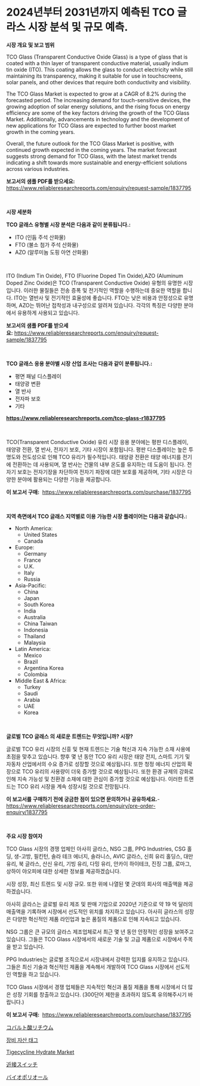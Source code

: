 <p><h1>2024년부터 2031년까지 예측된 TCO 글라스 시장 분석 및 규모 예측.</h1></p><p><strong>시장 개요 및 보고 범위</strong></p>
<p><p>TCO Glass (Transparent Conductive Oxide Glass) is a type of glass that is coated with a thin layer of transparent conductive material, usually indium tin oxide (ITO). This coating allows the glass to conduct electricity while still maintaining its transparency, making it suitable for use in touchscreens, solar panels, and other devices that require both conductivity and visibility.</p><p>The TCO Glass Market is expected to grow at a CAGR of 8.2% during the forecasted period. The increasing demand for touch-sensitive devices, the growing adoption of solar energy solutions, and the rising focus on energy efficiency are some of the key factors driving the growth of the TCO Glass Market. Additionally, advancements in technology and the development of new applications for TCO Glass are expected to further boost market growth in the coming years.</p><p>Overall, the future outlook for the TCO Glass Market is positive, with continued growth expected in the coming years. The market forecast suggests strong demand for TCO Glass, with the latest market trends indicating a shift towards more sustainable and energy-efficient solutions across various industries.</p></p>
<p><strong>보고서의 샘플 PDF를 받으세요:</strong> <a href="https://www.reliableresearchreports.com/enquiry/request-sample/1837795">https://www.reliableresearchreports.com/enquiry/request-sample/1837795</a></p>
<p>&nbsp;</p>
<p><strong>시장 세분화</strong></p>
<p><strong>TCO 글래스 유형별 시장 분석은 다음과 같이 분류됩니다.:</strong></p>
<p><ul><li>ITO (인듐 주석 산화물)</li><li>FTO (불소 첨가 주석 산화물)</li><li>AZO (알루미늄 도핑 아연 산화물)</li></ul></p>
<p>&nbsp;</p>
<p><p>ITO (Indium Tin Oxide), FTO (Fluorine Doped Tin Oxide),AZO (Aluminum Doped Zinc Oxide)은 TCO (Transparent Conductive Oxide) 유형의 유명한 시장입니다. 이러한 물질들은 전송 증폭 및 전기적인 역할을 수행하는데 중요한 역할을 합니다. ITO는 열반사 및 전기적인 효율성에 좋습니다. FTO는 낮은 비용과 안정성으로 유명하며, AZO는 뛰어난 접착성과 내구성으로 알려져 있습니다. 각각의 특징은 다양한 분야에서 유용하게 사용되고 있습니다.</p></p>
<p><strong>보고서의 샘플 PDF를 받으세요:</strong>&nbsp;<a href="https://www.reliableresearchreports.com/enquiry/request-sample/1837795">https://www.reliableresearchreports.com/enquiry/request-sample/1837795</a></p>
<p>&nbsp;</p>
<p><strong> TCO 글래스 응용 분야별 시장 산업 조사는 다음과 같이 분류됩니다.:</strong></p>
<p><ul><li>평면 패널 디스플레이</li><li>태양광 변환</li><li>열 반사</li><li>전자파 보호</li><li>기타</li></ul></p>
<p><strong><a href="https://www.reliableresearchreports.com/tco-glass-r1837795">https://www.reliableresearchreports.com/tco-glass-r1837795</a></strong></p>
<p>&nbsp;</p>
<p><p>TCO(Transparent Conductive Oxide) 유리 시장 응용 분야에는 평판 디스플레이, 태양광 전환, 열 반사, 전자기 보호, 기타 시장이 포함됩니다. 평판 디스플레이는 높은 투명도와 전도성으로 인해 TCO 유리가 필수적입니다. 태양광 전환은 태양 에너지를 전기에 전환하는 데 사용되며, 열 반사는 건물의 내부 온도를 유지하는 데 도움이 됩니다. 전자기 보호는 전자기장을 차단하여 전자기 파장에 대한 보호를 제공하며, 기타 시장은 다양한 분야에 활용되는 다양한 기능을 제공합니다.</p></p>
<p><strong>이 보고서 구매:</strong>&nbsp; <a href="https://www.reliableresearchreports.com/purchase/1837795">https://www.reliableresearchreports.com/purchase/1837795</a></p>
<p>&nbsp;</p>
<p><strong>지역 측면에서 TCO 글래스 지역별로 이용 가능한 시장 플레이어는 다음과 같습니다.:</strong></p>
<p><ul>
    <li>
        North America:
        <ul>
            <li>United States</li>
            <li>Canada</li>
        </ul>
    </li>
    <li>
        Europe:
        <ul>
            <li>Germany</li>
            <li>France</li>
            <li>U.K.</li>
            <li>Italy</li>
            <li>Russia</li>
        </ul>
    </li>
    <li>
        Asia-Pacific:
        <ul>
            <li>China</li>
            <li>Japan</li>
            <li>South Korea</li>
            <li>India</li>
            <li>Australia</li>
            <li>China Taiwan</li>
            <li>Indonesia</li>
            <li>Thailand</li>
            <li>Malaysia</li>
        </ul>
    </li>
    <li>
        Latin America:
        <ul>
            <li>Mexico</li>
            <li>Brazil</li>
            <li>Argentina Korea</li>
            <li>Colombia</li>
        </ul>
    </li>
    <li>
        Middle East & Africa:
        <ul>
            <li>Turkey</li>
            <li>Saudi</li>
            <li>Arabia</li>
            <li>UAE</li>
            <li>Korea</li>
        </ul>
    </li>
    </ul></p>
<p>&nbsp;</p>
<p><strong>글로벌 TCO 글래스 의 새로운 트렌드는 무엇입니까? 시장?</strong></p>
<p><p>글로벌 TCO 유리 시장의 신흥 및 현재 트렌드는 기술 혁신과 지속 가능한 소재 사용에 초점을 맞추고 있습니다. 향후 몇 년 동안 TCO 유리 시장은 태양 전지, 스마트 기기 및 자동차 산업에서의 수요 증가로 성장할 것으로 예상됩니다. 또한 청정 에너지 산업의 확장으로 TCO 유리의 사용량이 더욱 증가할 것으로 예상됩니다. 또한 환경 규제의 강화로 인해 지속 가능성 및 친환경 소재에 대한 관심이 증가할 것으로 예상됩니다. 이러한 트랜드는 TCO 유리 시장을 계속 성장시킬 것으로 전망됩니다.</p></p>
<p><strong>이 보고서를 구매하기 전에 궁금한 점이 있으면 문의하거나 공유하세요.</strong>- <a href="https://www.reliableresearchreports.com/enquiry/pre-order-enquiry/1837795">https://www.reliableresearchreports.com/enquiry/pre-order-enquiry/1837795</a></p>
<p>&nbsp;</p>
<p><strong>주요 시장 참여자</strong></p>
<p><p>TCO Glass 시장의 경쟁 업체인 아사히 글라스, NSG 그룹, PPG Industries, CSG 홀딩, 생-고방, 필킨턴, 솔라 테크 에너지, 솔라니스, AVIC 글라스, 신희 유리 홀딩스, 대만 유리, 북 글라스, 산신 유리, 기빙 유리, 다밍 유리, 안카이 하이테크, 진징 그룹, 로마그, 상하이 야오피에 대한 상세한 정보를 제공하겠습니다. </p><p>시장 성장, 최신 트렌드 및 시장 규모. 또한 위에 나열된 몇 군데의 회사의 매출액을 제공하겠습니다. </p><p>아사히 글라스는 글로벌 유리 제조 및 판매 기업으로 2020년 기준으로 약 19 억 달러의 매출액을 기록하며 시장에서 선도적인 위치를 차지하고 있습니다. 아사히 글라스의 성장은 다양한 혁신적인 제품 라인업과 높은 품질의 제품으로 인해 지속되고 있습니다.</p><p>NSG 그룹은 큰 규모의 글라스 제조업체로서 최근 몇 년 동안 안정적인 성장을 보여주고 있습니다. 그들은 TCO Glass 시장에서의 새로운 기술 및 고급 제품으로 시장에서 주목을 받고 있습니다.</p><p>PPG Industries는 글로벌 조직으로서 시장내에서 강력한 입지를 유지하고 있습니다. 그들은 최신 기술과 혁신적인 제품을 계속해서 개발하여 TCO Glass 시장에서 선도적인 역할을 하고 있습니다.</p><p>TCO Glass 시장에서 경쟁 업체들은 지속적인 혁신과 품질 제품을 통해 시장에서 더 많은 성장 기회를 창출하고 있습니다. (300단어 제한을 초과하지 않도록 유의해주시기 바랍니다.)</p></p>
<p><strong>이 보고서 구매:</strong>&nbsp;&nbsp;<a href="https://www.reliableresearchreports.com/purchase/1837795">https://www.reliableresearchreports.com/purchase/1837795</a></p>
<p><p><a href="https://github.com/ycmtqqhvk3273/Market-Research-Report-List-1/blob/main/251999323179.md">コバルト酸リチウム</a></p><p><a href="https://github.com/ZacharyScthmitt4465/Market-Research-Report-List-1/blob/main/400894921145.md">장비 자산 태그</a></p><p><a href="https://issuu.com/reportprime-2/docs/tigecycline-hydrate-market-size-2030.pptx">Tigecycline Hydrate Market</a></p><p><a href="https://medium.com/@alejandroramirez23k/%E3%83%87%E3%82%B3%E3%83%BC%E3%83%87%E3%82%A3%E3%83%B3%E3%82%B0%E8%BF%91%E6%8E%A5%E3%82%B9%E3%82%A4%E3%83%83%E3%83%81%E5%B8%82%E5%A0%B4%E3%81%AE%E3%83%A1%E3%83%88%E3%83%AA%E3%82%AF%E3%82%B9-%E5%B8%82%E5%A0%B4%E3%82%B7%E3%82%A7%E3%82%A2-%E3%83%88%E3%83%AC%E3%83%B3%E3%83%89-%E6%88%90%E9%95%B7%E3%83%91%E3%82%BF%E3%83%BC%E3%83%B3-b3bb8b9d5d88">近接スイッチ</a></p><p><a href="https://medium.com/@alejandroramirez23k/%E3%83%90%E3%82%A4%E3%82%AA%E3%83%9D%E3%83%AA%E3%82%AA%E3%83%BC%E3%83%AB%E5%B8%82%E5%A0%B4%E3%81%AE%E8%A6%8F%E6%A8%A1%E3%81%A8%E5%B8%82%E5%A0%B4%E5%8B%95%E5%90%91-%E5%AE%8C%E5%85%A8%E3%81%AA%E7%94%A3%E6%A5%AD%E6%A6%82%E8%A6%81-2024%E5%B9%B4%E3%81%8B%E3%82%892031%E5%B9%B4%E3%81%BE%E3%81%A7-54fe7eea5e19">バイオポリオール</a></p></p>